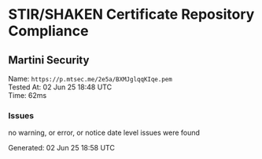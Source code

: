 # STIR/SHAKEN Certificate Repository Compliance

## Martini Security

Name: `https://p.mtsec.me/2e5a/BXMJglqqKIqe.pem`\
Tested At: 02 Jun 25 18:48 UTC\
Time: 62ms

### Issues

no warning, or error, or notice date level issues were found

Generated: 02 Jun 25 18:58 UTC